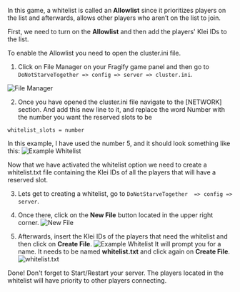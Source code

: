 In this game, a whitelist is called an **Allowlist** since it prioritizes players on the list and afterwards, allows other players who aren’t on the list to join.

First, we need to turn on the **Allowlist** and then add the players' Klei IDs to the list.

To enable the Allowlist you need to open the cluster.ini file.

1. Click on File Manager on your Fragify game panel and then go to `DoNotStarveTogether => config => server => cluster.ini`.

![File Manager](../images/file-manager.png)

2. Once you have opened the cluster.ini file navigate to the [NETWORK] section. And add this new line to it, and replace the word Number with the number you want the reserved slots to be
```
whitelist_slots = number
``` 
In this example, I have used the number 5, and it should look something like this:
![Example Whitelist](../images/example-whitelist.png)

Now that we have activated the whitelist option we need to create a whitelist.txt file containing the Klei IDs of all the players that will have a reserved slot.

3. Lets get to creating a whitelist, go to `DoNotStarveTogether  => config => server`.

4. Once there, click on the **New File** button located in the upper right corner.
![New File](../images/new-file.png)

5. Afterwards, insert the Klei IDs of the players that need the whitelist and then click on **Create File**. 
![Example Whitelist](../images/whitelist-txt.png)
It will prompt you for a name. It needs to be named **whitelist.txt** and click again on **Create File**.
![whitelist.txt](../images/create-whitelist.png)

Done! Don't forget to Start/Restart your server. The players located in the whitelist will have priority to other players connecting.